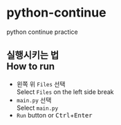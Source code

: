 # python-continue
python continue practice

## 실행시키는 법<br>How to run
* 왼쪽 위 `Files` 선택<br>Select `Files` on the left side break
* `main.py` 선택<br>Select `main.py`
* `Run` button or <kbd>Ctrl</kbd>+<kbd>Enter</kbd>
